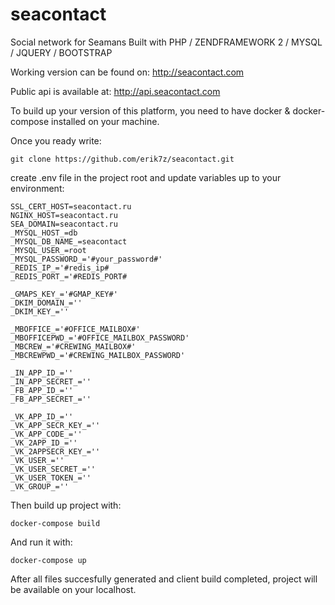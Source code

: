 # seacontact
Social network for Seamans
Built with PHP / ZENDFRAMEWORK 2 / MYSQL / JQUERY / BOOTSTRAP 

Working version can be found on: http://seacontact.com

Public api is available at: http://api.seacontact.com

To build up your version of this platform, you need to have docker & docker-compose installed on your machine.

Once you ready write: 
```
git clone https://github.com/erik7z/seacontact.git
```

create .env file in the project root and update variables up to your environment:

```
SSL_CERT_HOST=seacontact.ru
NGINX_HOST=seacontact.ru
SEA_DOMAIN=seacontact.ru
_MYSQL_HOST_=db
_MYSQL_DB_NAME_=seacontact
_MYSQL_USER_=root
_MYSQL_PASSWORD_='#your_password#'
_REDIS_IP_='#redis_ip#
_REDIS_PORT_='#REDIS_PORT#

_GMAPS_KEY_='#GMAP_KEY#'
_DKIM_DOMAIN_=''
_DKIM_KEY_=''

_MBOFFICE_='#OFFICE_MAILBOX#'
_MBOFFICEPWD_='#OFFICE_MAILBOX_PASSWORD'
_MBCREW_='#CREWING_MAILBOX#'
_MBCREWPWD_='#CREWING_MAILBOX_PASSWORD'

_IN_APP_ID_=''
_IN_APP_SECRET_=''
_FB_APP_ID_=''
_FB_APP_SECRET_=''

_VK_APP_ID_=''
_VK_APP_SECR_KEY_=''
_VK_APP_CODE_=''
_VK_2APP_ID_=''
_VK_2APPSECR_KEY_=''
_VK_USER_=''
_VK_USER_SECRET_=''
_VK_USER_TOKEN_=''
_VK_GROUP_=''

```

Then build up project with:
```
docker-compose build
```

And run it with:
```
docker-compose up
```

After all files succesfully generated and client build completed, project will be available on your localhost.

